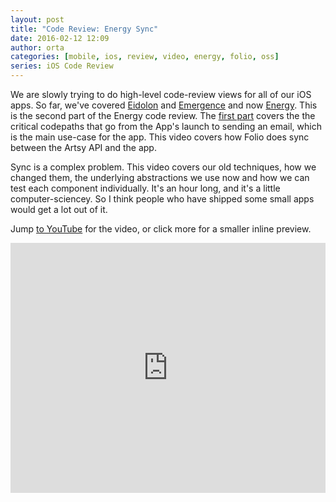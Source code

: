 ```yaml
---
layout: post
title: "Code Review: Energy Sync"
date: 2016-02-12 12:09
author: orta
categories: [mobile, ios, review, video, energy, folio, oss]
series: iOS Code Review
---
```


We are slowly trying to do high-level code-review views for all of our iOS apps. So far, we've covered [Eidolon](/blog/2016/01/14/eidolon-code-review/) and [Emergence](/blog/2015/11/05/Emergence-Code-Review/) and now [Energy](/blog/2016/02/11/Code-Review-Energy/). This is the second part of the Energy code review. The [first part](/blog/2016/02/11/Code-Review-Energy/) covers the the critical codepaths that go from the App's launch to sending an email, which is the main use-case for the app. This video covers how Folio does sync between the Artsy API and the app.

Sync is a complex problem. This video covers our old techniques, how we changed them, the underlying abstractions we use now and how we can test each component individually. It's an hour long, and it's a little computer-sciencey. So I think people who have shipped some small apps would get a lot out of it.

Jump [to YouTube](https://www.youtube.com/watch?v=05HaKChPe_g) for the video, or click more for a smaller inline preview.

<!-- more -->

<iframe width="100%" height="400" src="https://www.youtube.com/embed/05HaKChPe_g" frameborder="0" allow="accelerometer; autoplay; encrypted-media; gyroscope; picture-in-picture" allowfullscreen></iframe>
